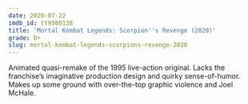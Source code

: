 ```yaml
---
date: 2020-07-22
imdb_id: tt9580138
title: 'Mortal Kombat Legends: Scorpion''s Revenge (2020)'
grade: D+
slug: mortal-kombat-legends-scorpions-revenge-2020
---
```


Animated quasi-remake of the 1995 <span data-imdb-id="tt0113855">live-action original</span>. Lacks the franchise’s imaginative production design and quirky sense-of-humor. Makes up some ground with over-the-top graphic violence and Joel McHale.